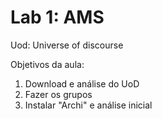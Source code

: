 # Lab 1: AMS 

Uod: Universe of discourse

Objetivos da aula: 
1. Download e análise do UoD
2. Fazer os grupos 
3. Instalar "Archi" e análise inicial
